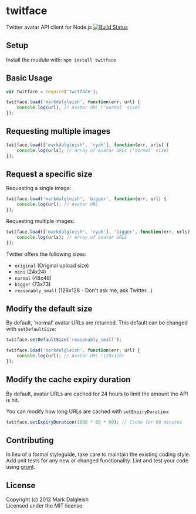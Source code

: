 # twitface

Twitter avatar API client for Node.js [![Build Status](https://secure.travis-ci.org/markdalgleish/twitface.png)](http://travis-ci.org/markdalgleish/twitface)

## Setup

Install the module with: `npm install twitface`

## Basic Usage

```javascript
var twitface = require('twitface');

twitface.load('markdalgleish', function(err, url) {
	console.log(url); // Avatar URL ('normal' size)
});
```

## Requesting multiple images

```javascript
twitface.load(['markdalgleish', 'ryah'], function(err, urls) {
	console.log(urls); // Array of avatar URLs ('normal' size)
});
```

## Request a specific size

Requesting a single image:

```javascript
twitface.load('markdalgleish', 'bigger', function(err, url) {
	console.log(url); // Avatar URL
});
```

Requesting multiple images:

```javascript
twitface.load(['markdalgleish', 'ryah'], 'bigger', function(err, urls) {
	console.log(urls); // Array of avatar URLs
});
```

Twitter offers the following sizes:

* `original` (Original upload size)
* `mini` (24x24)
* `normal` (48x48)
* `bigger` (73x73)
* `reasonably_small` (128x128 - Don't ask me, ask Twitter…)

## Modify the default size

By default, 'normal' avatar URLs are returned. This default can be changed with `setDefaultSize`:

```javascript
twitface.setDefaultSize('reasonably_small');

twitface.load('markdalgleish', function(err, url) {
	console.log(url); // Avatar URL (128x128)
});
```

## Modify the cache expiry duration

By default, avatar URLs are cached for 24 hours to limit the amount the API is hit.

You can modify how long URLs are cached with `setExpiryDuration`:

```javascript
twitface.setExpiryDuration(1000 * 60 * 60); // Cache for 60 minutes
```

## Contributing
In lieu of a formal styleguide, take care to maintain the existing coding style. Add unit tests for any new or changed functionality. Lint and test your code using [grunt](https://github.com/cowboy/grunt).

## License
Copyright (c) 2012 Mark Dalgleish  
Licensed under the MIT license.
